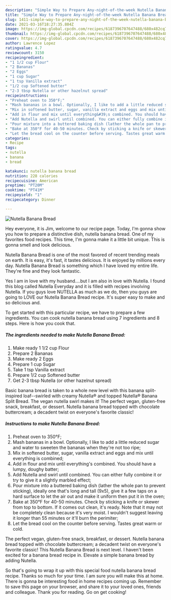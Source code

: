 ```yaml
---
description: "Simple Way to Prepare Any-night-of-the-week Nutella Banana Bread"
title: "Simple Way to Prepare Any-night-of-the-week Nutella Banana Bread"
slug: 1411-simple-way-to-prepare-any-night-of-the-week-nutella-banana-bread
date: 2021-03-16T18:27:35.804Z
image: https://img-global.cpcdn.com/recipes/6187396707647488/680x482cq70/nutella-banana-bread-recipe-main-photo.jpg
thumbnail: https://img-global.cpcdn.com/recipes/6187396707647488/680x482cq70/nutella-banana-bread-recipe-main-photo.jpg
cover: https://img-global.cpcdn.com/recipes/6187396707647488/680x482cq70/nutella-banana-bread-recipe-main-photo.jpg
author: Lawrence Lopez
ratingvalue: 4.7
reviewcount: 3150
recipeingredient:
- "1 1/2 cup Flour"
- "2 Bananas"
- "2 Eggs"
- "1 cup Sugar"
- "1 tsp Vanilla extract"
- "1/2 cup Softened butter"
- "2-3 tbsp Nutella or other hazelnut spread"
recipeinstructions:
- "Preheat oven to 350°F;"
- "Mash bananas in a bowl. Optionally, I like to add a little reduced sugar and water to sweeten the bananas when they&#39;re not too ripe;"
- "Mix in softened butter, sugar, vanilla extract and eggs and mix until everything is combined;"
- "Add in flour and mix until everything&#39;s combined. You should have a lumpy, doughy batter;"
- "Add Nutella and swirl until combined. You can either fully combine it or try to give it a slightly marbled effect;"
- "Pour mixture into a buttered baking dish (lather the whole pan to prevent sticking), ideally one that&#39;s long and tall (9x5), give it a few taps on a hard surface to let the air out and make it uniform then put it in the oven;"
- "Bake at 350°F for 40-50 minutes. Check by sticking a knife or skewer from top to bottom. If it comes out clean, it&#39;s ready. Note that it may not be completely clean because it&#39;s very moist. I wouldn&#39;t suggest leaving it longer than 55 minutes or it&#39;ll burn the perimiter;"
- "Let the bread cool on the counter before serving. Tastes great warm or cold."
categories:
- Recipe
tags:
- nutella
- banana
- bread

katakunci: nutella banana bread 
nutrition: 228 calories
recipecuisine: American
preptime: "PT20M"
cooktime: "PT41M"
recipeyield: "1"
recipecategory: Dinner

---
```



![Nutella Banana Bread](https://img-global.cpcdn.com/recipes/6187396707647488/680x482cq70/nutella-banana-bread-recipe-main-photo.jpg)

Hey everyone, it is Jim, welcome to our recipe page. Today, I'm gonna show you how to prepare a distinctive dish, nutella banana bread. One of my favorites food recipes. This time, I'm gonna make it a little bit unique. This is gonna smell and look delicious.

Nutella Banana Bread is one of the most favored of recent trending meals on earth. It is easy, it's fast, it tastes delicious. It is enjoyed by millions every day. Nutella Banana Bread is something which I have loved my entire life. They're fine and they look fantastic.

Yes I am in love with my husband….but I am also in love with Nutella. I found this blog called Nutella Everyday and it is filled with recipes involving Nutella. If you guys love NUTELLA as much as we do, then you guys are going to LOVE our Nutella Banana Bread recipe. It&#39;s super easy to make and so delicious and.


To get started with this particular recipe, we have to prepare a few ingredients. You can cook nutella banana bread using 7 ingredients and 8 steps. Here is how you cook that.

<!--inarticleads1-->

##### The ingredients needed to make Nutella Banana Bread:

1. Make ready 1 1/2 cup Flour
1. Prepare 2 Bananas
1. Make ready 2 Eggs
1. Prepare 1 cup Sugar
1. Take 1 tsp Vanilla extract
1. Prepare 1/2 cup Softened butter
1. Get 2-3 tbsp Nutella (or other hazelnut spread)


Basic banana bread is taken to a whole new level with this banana split-inspired loaf--swirled with creamy Nutella® and topped Nutella® Banana Split Bread. The vegan nutella swirl makes it! The perfect vegan, gluten-free snack, breakfast, or dessert. Nutella banana bread topped with chocolate buttercream; a decadent twist on everyone&#39;s favorite classic! 

<!--inarticleads2-->

##### Instructions to make Nutella Banana Bread:

1. Preheat oven to 350°F;
1. Mash bananas in a bowl. Optionally, I like to add a little reduced sugar and water to sweeten the bananas when they&#39;re not too ripe;
1. Mix in softened butter, sugar, vanilla extract and eggs and mix until everything is combined;
1. Add in flour and mix until everything&#39;s combined. You should have a lumpy, doughy batter;
1. Add Nutella and swirl until combined. You can either fully combine it or try to give it a slightly marbled effect;
1. Pour mixture into a buttered baking dish (lather the whole pan to prevent sticking), ideally one that&#39;s long and tall (9x5), give it a few taps on a hard surface to let the air out and make it uniform then put it in the oven;
1. Bake at 350°F for 40-50 minutes. Check by sticking a knife or skewer from top to bottom. If it comes out clean, it&#39;s ready. Note that it may not be completely clean because it&#39;s very moist. I wouldn&#39;t suggest leaving it longer than 55 minutes or it&#39;ll burn the perimiter;
1. Let the bread cool on the counter before serving. Tastes great warm or cold.


The perfect vegan, gluten-free snack, breakfast, or dessert. Nutella banana bread topped with chocolate buttercream; a decadent twist on everyone&#39;s favorite classic! This Nutella Banana Bread is next level. I haven&#39;t been excited for a banana bread recipe in. Elevate a simple banana bread by adding Nutella. 

So that's going to wrap it up with this special food nutella banana bread recipe. Thanks so much for your time. I am sure you will make this at home. There is gonna be interesting food in home recipes coming up. Remember to save this page on your browser, and share it to your loved ones, friends and colleague. Thank you for reading. Go on get cooking!
